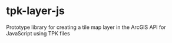 tpk-layer-js
============

Prototype library for creating a tile map layer in the ArcGIS API for JavaScript using TPK files
